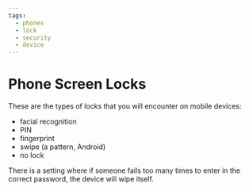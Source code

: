 ```yaml
---
tags:
  - phones
  - lock
  - security
  - device
---
```

# Phone Screen Locks

These are the types of locks that you will encounter on mobile devices:

- facial recognition
- PIN
- fingerprint
- swipe (a pattern, Android)
- no lock

There is a setting where if someone fails too many times to enter in the correct password, the device will wipe itself.
